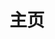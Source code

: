 ---
title: "主页"
menu:
    main:
        name: Home
        weight: 1
        params:
            icon: home
---